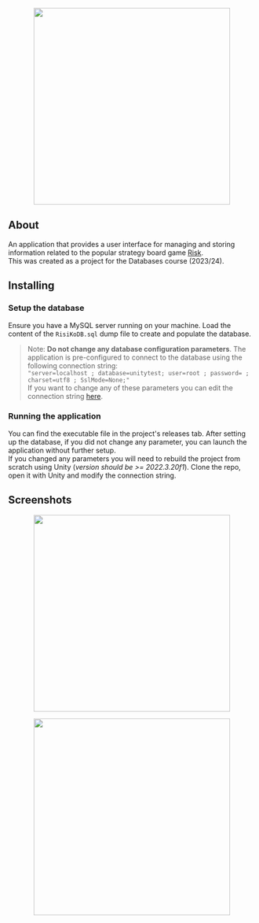 <p align="center">
  <img src="https://imgur.com/saJegA8.png" width=400>
</p>

## About
An application that provides a user interface for managing and storing information related to
the popular strategy board game [Risk](https://en.wikipedia.org/wiki/Risk_(game)). \
This was created as a project for the Databases course (2023/24).

## Installing

### Setup the database
Ensure you have a MySQL server running on your machine.
Load the content of the `RisiKoDB.sql` dump file to create and populate the database.
> Note: **Do not change any database configuration parameters**. 
> The application is pre-configured to connect to the database using the following connection string: \
> `"server=localhost ; database=unitytest; user=root ; password= ; charset=utf8 ; SslMode=None;"` \
> If you want to change any of these parameters you can edit the connection string [here](Assets/Scripts/utils/SqlUtils.cs).
### Running the application
You can find the executable file in the project's releases tab. After setting up the database, if you did not change any parameter, you can launch the application without further setup. \
If you changed any parameters you will need to rebuild the project from scratch using Unity (*version should be >= 2022.3.20f1*).
Clone the repo, open it with Unity and modify the connection string.

## Screenshots

<p align="center">
  <img src="https://imgur.com/uhh7out.png" width=400>
</p>

<p align="center">
  <img src="https://imgur.com/tRFmCdi.png" width=400>
</p>
